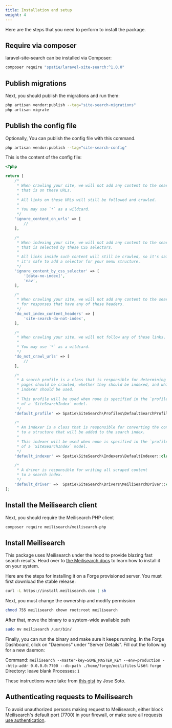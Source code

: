 ```yaml
---
title: Installation and setup
weight: 4
---
```


Here are the steps that you need to perform to install the package.

## Require via composer

laravel-site-search can be installed via Composer:

```bash
composer require "spatie/laravel-site-search:^1.0.0"
```

## Publish migrations

Next, you should publish the migrations and run them:

```bash
php artisan vendor:publish --tag="site-search-migrations"
php artisan migrate
```

## Publish the config file

Optionally, You can publish the config file with this command.

```bash
php artisan vendor:publish --tag="site-search-config"
```

This is the content of the config file:

```php
<?php

return [
    /*
     * When crawling your site, we will not add any content to the search index
     * that is on these URLs.
     *
     * All links on these URLs will still be followed and crawled.
     *
     * You may use `*` as a wildcard.
     */
    'ignore_content_on_urls' => [
        //
    ],

    /*
     * When indexing your site, we will not add any content to the search index
     * that is selected by these CSS selectors.
     *
     * All links inside such content will still be crawled, so it's safe
     * it's safe to add a selector for your menu structure.
     */
    'ignore_content_by_css_selector' => [
        '[data-no-index]',
        'nav',
    ],

    /*
     * When crawling your site, we will not add any content to the search index
     * for responses that have any of these headers.
     */
    'do_not_index_content_headers' => [
        'site-search-do-not-index',
    ],

    /*
     * When crawling your site, we will not follow any of these links.
     *
     * You may use `*` as a wildcard.
     */
    'do_not_crawl_urls' => [
        //
    ],

    /*
     * A search profile is a class that is responsible for determining which
     * pages should be crawled, whether they should be indexed, and which
     * indexer should be used.
     *
     * This profile will be used when none is specified in the `profile_class` attribute
     * of a `SiteSearchIndex` model.
     */
    'default_profile' => Spatie\SiteSearch\Profiles\DefaultSearchProfile::class,

    /*
     * An indexer is a class that is responsible for converting the content of a page
     * to a structure that will be added to the search index.
     *
     * This indexer will be used when none is specified in the `profile_class` attribute
     * of a `SiteSearchIndex` model.
     */
    'default_indexer' => Spatie\SiteSearch\Indexers\DefaultIndexer::class,

    /*
     * A driver is responsible for writing all scraped content
     * to a search index.
     */
    'default_driver' =>  Spatie\SiteSearch\Drivers\MeiliSearchDriver::class,
];
```

## Install the Meilisearch client

Next, you should require the Meilisearch PHP client

```bash
composer require meilisearch/meilisearch-php
```

## Install Meilisearch

This package uses Meilisearch under the hood to provide blazing fast search results.
Head over to [the Meilisearch docs](https://docs.meilisearch.com/learn/getting_started/installation.html#download-and-launch) to learn how to install it on your system. 

Here are the steps for installing it on a Forge provisioned server. You must first download the stable release:

```bash
curl -L https://install.meilisearch.com | sh
```

Next, you must change the ownership and modify permission

```bash
chmod 755 meilisearch chown root:root meilisearch
```

After that, move the binary to a system-wide available path

```bash
sudo mv meilisearch /usr/bin/
```

Finally, you can run the binary and make sure it keeps running. In the Forge Dashboard, click on "Daemons" under "Server Details". Fill out the following for a new daemon:

Command: `meilisearch --master-key=SOME_MASTER_KEY --env=production --http-addr 0.0.0.0:7700 --db-path ./home/forge/meilifiles`
User: `forge` 
Directory: leave blank 
Processes: `1`

These instructions were take from [this gist](https://gist.github.com/josecanhelp/126d627ef125538943f33253d16fc882) by Jose Soto.

## Authenticating requests to Meilisearch

To avoid unauthorized persons making request to Meilisearch, either block Meilisearch's default port (7700) in your firewall, or make sure all requests [use authentication](/docs/laravel-site-search/v1/basic-usage/authenticating-requests).
